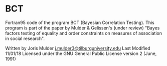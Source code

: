 # BCT
Fortran95 code of the program BCT (Bayesian Correlation Testing). This program is part of the paper by Mulder &amp; Gelissen's (under review) "Bayes factors testing of equality and order constraints on measures of association in social research".


Written by Joris Mulder <j.mulder3@tilburguniversity.edu>
Last Modified 11/01/18
Licensed under the GNU General Public License version 2 (June, 1991)
